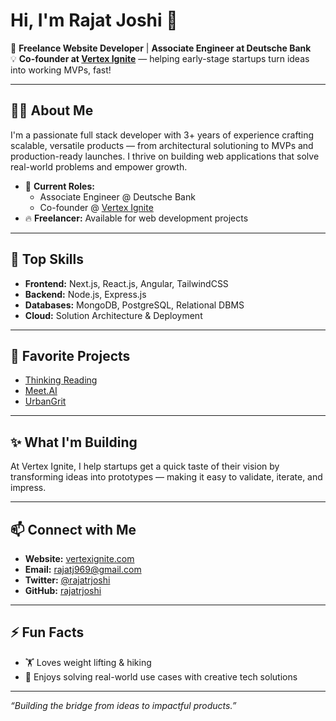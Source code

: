 # Hi, I'm Rajat Joshi 👋

🚀 **Freelance Website Developer** | **Associate Engineer at Deutsche Bank**  
💡 **Co-founder at [Vertex Ignite](https://www.vertexignite.com/)** — helping early-stage startups turn ideas into working MVPs, fast!

---

## 👨‍💻 About Me

I'm a passionate full stack developer with 3+ years of experience crafting scalable, versatile products — from architectural solutioning to MVPs and production-ready launches. I thrive on building web applications that solve real-world problems and empower growth.

- 🏢 **Current Roles:**  
  - Associate Engineer @ Deutsche Bank  
  - Co-founder @ [Vertex Ignite](https://www.vertexignite.com/)
- 🔥 **Freelancer:** Available for web development projects

---

## 🧠 Top Skills

- **Frontend:** Next.js, React.js, Angular, TailwindCSS
- **Backend:** Node.js, Express.js
- **Databases:** MongoDB, PostgreSQL, Relational DBMS
- **Cloud:** Solution Architecture & Deployment

---

## 🌟 Favorite Projects

- [Thinking Reading](https://github.com/rajatrjoshi/Thinking-Reading)
- [Meet.AI](https://github.com/rajatrjoshi/meet-ai)
- [UrbanGrit](#) <!-- Add repo link if available -->

---

## ✨ What I'm Building

At Vertex Ignite, I help startups get a quick taste of their vision by transforming ideas into prototypes — making it easy to validate, iterate, and impress.

---

## 📫 Connect with Me

- **Website:** [vertexignite.com](https://www.vertexignite.com/)
- **Email:** rajatj969@gmail.com
- **Twitter:** [@rajatrjoshi](https://twitter.com/rajatrjoshi)
- **GitHub:** [rajatrjoshi](https://github.com/rajatrjoshi)

---

## ⚡ Fun Facts

- 🏋️ Loves weight lifting & hiking
- 🧩 Enjoys solving real-world use cases with creative tech solutions

---

_“Building the bridge from ideas to impactful products.”_
